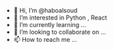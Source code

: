 - 👋 Hi, I’m @haboalsoud
- 👀 I’m interested in Python , React
- 🌱 I’m currently learning ...
- 💞️ I’m looking to collaborate on ...
- 📫 How to reach me ...

<!---
haboalsoud/haboalsoud is a ✨ special ✨ repository because its `README.md` (this file) appears on your GitHub profile.
You can click the Preview link to take a look at your changes.
--->
